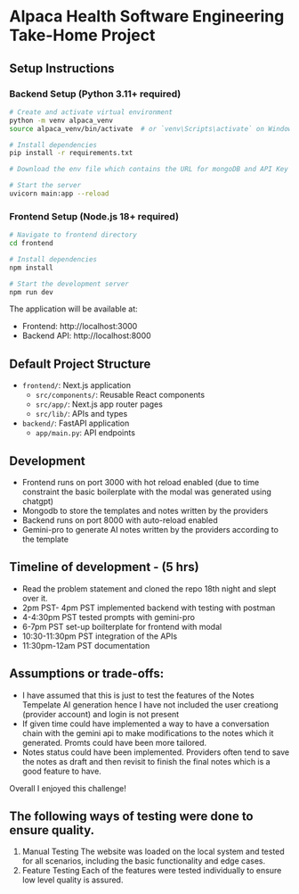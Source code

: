 # Alpaca Health Software Engineering Take-Home Project

## Setup Instructions

### Backend Setup (Python 3.11+ required)

```bash
# Create and activate virtual environment
python -m venv alpaca_venv
source alpaca_venv/bin/activate  # or `venv\Scripts\activate` on Windows

# Install dependencies
pip install -r requirements.txt

# Download the env file which contains the URL for mongoDB and API Key for Gemini-pro

# Start the server
uvicorn main:app --reload
```

### Frontend Setup (Node.js 18+ required)

```bash
# Navigate to frontend directory
cd frontend

# Install dependencies
npm install

# Start the development server
npm run dev
```

The application will be available at:

- Frontend: http://localhost:3000
- Backend API: http://localhost:8000

## Default Project Structure

- `frontend/`: Next.js application
  - `src/components/`: Reusable React components
  - `src/app/`: Next.js app router pages
  - `src/lib/`: APIs and types
- `backend/`: FastAPI application
  - `app/main.py`: API endpoints

## Development

- Frontend runs on port 3000 with hot reload enabled (due to time constraint the basic boilerplate with the modal was generated using chatgpt)
- Mongodb to store the templates and notes written by the providers
- Backend runs on port 8000 with auto-reload enabled
- Gemini-pro to generate AI notes written by the providers according to the template

## Timeline of development - (5 hrs)
- Read the problem statement and cloned the repo 18th night and slept over it.
- 2pm PST- 4pm PST implemented backend with testing with postman
- 4-4:30pm PST tested prompts with gemini-pro
- 6-7pm PST set-up boilterplate for frontend with modal
- 10:30-11:30pm PST integration of the APIs
- 11:30pm-12am PST documentation


## Assumptions or trade-offs:
- I have assumed that this is just to test the features of the Notes Tempelate AI generation hence I have not included the user creationg (provider account) and login is not present
- If given time could have implemented a way to have a conversation chain with the gemini api to make modifications to the notes which it generated. Promts could have been more tailored.
- Notes status could have been implemented. Providers often tend to save the notes as draft and then revisit to finish the final notes which is a good feature to have.

Overall I enjoyed this challenge!

## The following ways of testing were done to ensure quality.
1) Manual Testing
The website was loaded on the local system and tested for all scenarios, including the basic functionality and edge cases.
2) Feature Testing
Each of the features were tested individually to ensure low level quality is assured.

